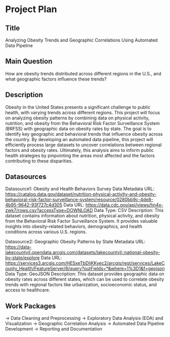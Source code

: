 # Project Plan

## Title
Analyzing Obesity Trends and Geographic Correlations Using Automated Data Pipeline


## Main Question

How are obesity trends distributed across different regions in the U.S., and what geographic factors influence these trends?

## Description

Obesity in the United States presents a significant challenge to public health, with varying trends across different regions. This project will focus on analyzing obesity patterns by combining data on physical activity, nutrition, and obesity from the Behavioral Risk Factor Surveillance System (BRFSS) with geographic data on obesity rates by state. The goal is to identify key geographic and behavioral trends that influence obesity across the country. By developing an automated data pipeline, this project will efficiently process large datasets to uncover correlations between regional factors and obesity rates. Ultimately, this analysis aims to inform public health strategies by pinpointing the areas most affected and the factors contributing to these disparities.

## Datasources

Datasource1: Obesity and Health Behaviors Survey Data
Metadata URL: https://catalog.data.gov/dataset/nutrition-physical-activity-and-obesity-behavioral-risk-factor-surveillance-system/resource/0280bb9c-4de8-4b95-9642-93f727c4d305
Data URL: https://data.cdc.gov/api/views/hn4x-zwk7/rows.csv?accessType=DOWNLOAD
Data Type: CSV
Description: This dataset contains information about nutrition, physical activity, and obesity from the Behavioral Risk Factor Surveillance System. It provides valuable insights into obesity-related behaviors, demographics, and health conditions across various U.S. regions.

Datasource2: Geographic Obesity Patterns by State
Metadata URL: https://data-lakecountyil.opendata.arcgis.com/datasets/lakecountyil::national-obesity-by-state/explore
Data URL: https://services3.arcgis.com/HESxeTbDliKKvec2/arcgis/rest/services/LakeCounty_Health/FeatureServer/8/query?outFields=*&where=1%3D1&f=geojson
Data Type: GeoJSON
Description: This dataset provides geographic data on obesity rates across different states, which can be used to correlate obesity trends with regional factors like urbanization, socioeconomic status, and access to healthcare.


## Work Packages

-> Data Cleaning and Preprocessing
-> Exploratory Data Analysis (EDA) and Visualization
-> Geographic Correlation Analysis
-> Automated Data Pipeline Development
-> Reporting and Documentation
